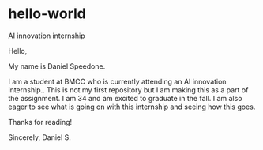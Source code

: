 # hello-world
AI innovation internship


Hello,

My name is Daniel Speedone.

I am a student at BMCC who is currently attending an AI innovation internship..  This is not my first repository but I am making this as a part of the assignment.  I am 34 and am excited to graduate in the fall.  I am also eager to see what is going on with this internship and seeing how this goes.

Thanks for reading!

Sincerely,
Daniel S.

